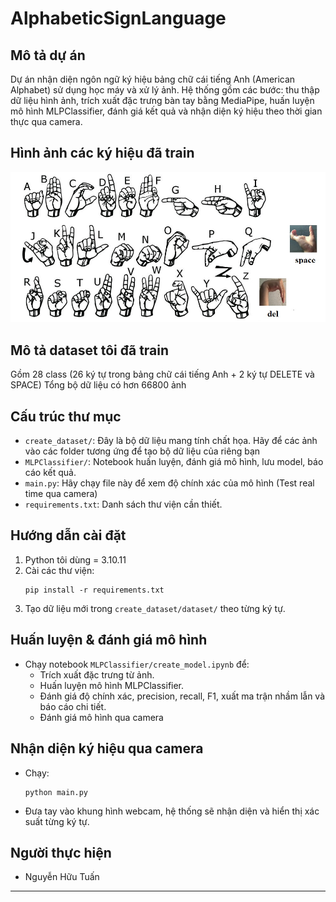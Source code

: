# AlphabeticSignLanguage

## Mô tả dự án

Dự án nhận diện ngôn ngữ ký hiệu bảng chữ cái tiếng Anh (American Alphabet) sử dụng học máy và xử lý ảnh. Hệ thống gồm các bước: thu thập dữ liệu hình ảnh, trích xuất đặc trưng bàn tay bằng MediaPipe, huấn luyện mô hình MLPClassifier, đánh giá kết quả và nhận diện ký hiệu theo thời gian thực qua camera.

## Hình ảnh các ký hiệu đã train

![Bảng ký hiệu](all_sign.png)

## Mô tả dataset tôi đã train

Gồm 28 class (26 ký tự trong bảng chữ cái tiếng Anh + 2 ký tự DELETE và SPACE)
Tổng bộ dữ liệu có hơn 66800 ảnh

## Cấu trúc thư mục

- `create_dataset/`: Đây là bộ dữ liệu mang tính chất họa. Hãy để các ảnh vào các folder tương ứng để tạo bộ dữ liệu của riêng bạn
- `MLPClassifier/`: Notebook huấn luyện, đánh giá mô hình, lưu model, báo cáo kết quả.
- `main.py`: Hãy chạy file này để xem độ chính xác của mô hình (Test real time qua camera)
- `requirements.txt`: Danh sách thư viện cần thiết.

## Hướng dẫn cài đặt

1. Python tôi dùng = 3.10.11
2. Cài các thư viện:
   ```
   pip install -r requirements.txt
   ```
3. Tạo dữ liệu mới trong `create_dataset/dataset/` theo từng ký tự.

## Huấn luyện & đánh giá mô hình

- Chạy notebook `MLPClassifier/create_model.ipynb` để:
  - Trích xuất đặc trưng từ ảnh.
  - Huấn luyện mô hình MLPClassifier.
  - Đánh giá độ chính xác, precision, recall, F1, xuất ma trận nhầm lẫn và báo cáo chi tiết.
  - Đánh giá mô hình qua camera

## Nhận diện ký hiệu qua camera

- Chạy:
  ```
  python main.py
  ```
- Đưa tay vào khung hình webcam, hệ thống sẽ nhận diện và hiển thị xác suất từng ký tự.

## Người thực hiện

- Nguyễn Hữu Tuấn

---
